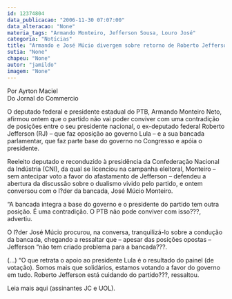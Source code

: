 ```yaml
---
id: 12374804
data_publicacao: "2006-11-30 07:07:00"
data_alteracao: "None"
materia_tags: "Armando Monteiro, Jefferson Sousa, Louro José"
categoria: "Notícias"
title: "Armando e José Múcio divergem sobre retorno de Roberto Jefferson ao PTB"
sutia: "None"
chapeu: "None"
autor: "jamildo"
imagem: "None"
---
```

<p>Por Ayrton Maciel<br />Do Jornal do Commercio</p>
<p>O deputado federal e presidente estadual do PTB, Armando Monteiro Neto, afirmou ontem que o partido n&atilde;o vai poder conviver com uma contradi&ccedil;&atilde;o de posi&ccedil;&otilde;es entre o seu presidente nacional, o ex-deputado federal Roberto Jefferson (RJ) &ndash; que faz oposi&ccedil;&atilde;o ao governo Lula &ndash; e a sua bancada parlamentar, que faz parte base do governo no Congresso e ap&oacute;ia o presidente.</p>
<p>Reeleito deputado e reconduzido &agrave; presid&ecirc;ncia da Confedera&ccedil;&atilde;o Nacional da Ind&uacute;stria (CNI), da qual se licenciou na campanha eleitoral, Monteiro &ndash; sem antecipar voto a favor do afastamento de Jefferson &ndash; defendeu a abertura da discuss&atilde;o sobre o dualismo vivido pelo partido, e ontem conversou com o l?der da bancada, Jos&eacute; M&uacute;cio Monteiro.</p>
<p>&ldquo;A bancada integra a base do governo e o presidente do partido tem outra posi&ccedil;&atilde;o. &Eacute; uma contradi&ccedil;&atilde;o. O PTB n&atilde;o pode conviver com isso???, advertiu.</p>
<p>O l?der Jos&eacute; M&uacute;cio procurou, na conversa, tranquiliz&aacute;-lo sobre a condu&ccedil;&atilde;o da bancada, chegando a ressaltar que &ndash; apesar das posi&ccedil;&otilde;es opostas &ndash; Jefferson &ldquo;n&atilde;o tem criado problema para a bancada???.</p>
<p>(...) &ldquo;O que retrata o apoio ao presidente Lula &eacute; o resultado do painel (de vota&ccedil;&atilde;o). Somos mais que solid&aacute;rios, estamos votando a favor do governo em tudo. Roberto Jefferson est&aacute; cuidando do partido???, ressaltou.</p>
<p>Leia mais aqui (assinantes JC e UOL).</p>
